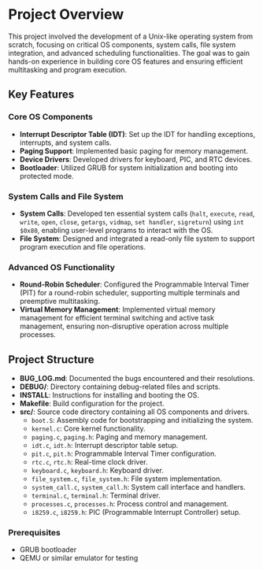 # Project Overview

This project involved the development of a Unix-like operating system from scratch, focusing on critical OS components, system calls, file system integration, and advanced scheduling functionalities. The goal was to gain hands-on experience in building core OS features and ensuring efficient multitasking and program execution.

## Key Features

### Core OS Components
- **Interrupt Descriptor Table (IDT)**: Set up the IDT for handling exceptions, interrupts, and system calls.
- **Paging Support**: Implemented basic paging for memory management.
- **Device Drivers**: Developed drivers for keyboard, PIC, and RTC devices.
- **Bootloader**: Utilized GRUB for system initialization and booting into protected mode.

### System Calls and File System
- **System Calls**: Developed ten essential system calls (`halt`, `execute`, `read`, `write`, `open`, `close`, `getargs`, `vidmap`, `set handler`, `sigreturn`) using `int $0x80`, enabling user-level programs to interact with the OS.
- **File System**: Designed and integrated a read-only file system to support program execution and file operations.

### Advanced OS Functionality
- **Round-Robin Scheduler**: Configured the Programmable Interval Timer (PIT) for a round-robin scheduler, supporting multiple terminals and preemptive multitasking.
- **Virtual Memory Management**: Implemented virtual memory management for efficient terminal switching and active task management, ensuring non-disruptive operation across multiple processes.

## Project Structure

- **BUG_LOG.md**: Documented the bugs encountered and their resolutions.
- **DEBUG/**: Directory containing debug-related files and scripts.
- **INSTALL**: Instructions for installing and booting the OS.
- **Makefile**: Build configuration for the project.
- **src/**: Source code directory containing all OS components and drivers.
  - `boot.S`: Assembly code for bootstrapping and initializing the system.
  - `kernel.c`: Core kernel functionality.
  - `paging.c`, `paging.h`: Paging and memory management.
  - `idt.c`, `idt.h`: Interrupt descriptor table setup.
  - `pit.c`, `pit.h`: Programmable Interval Timer configuration.
  - `rtc.c`, `rtc.h`: Real-time clock driver.
  - `keyboard.c`, `keyboard.h`: Keyboard driver.
  - `file_system.c`, `file_system.h`: File system implementation.
  - `system_call.c`, `system_call.h`: System call interface and handlers.
  - `terminal.c`, `terminal.h`: Terminal driver.
  - `processes.c`, `processes.h`: Process control and management.
  - `i8259.c`, `i8259.h`: PIC (Programmable Interrupt Controller) setup.


### Prerequisites
- GRUB bootloader
- QEMU or similar emulator for testing


